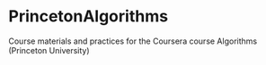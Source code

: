 # PrincetonAlgorithms
Course materials and practices for the Coursera course Algorithms (Princeton University)
